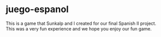 # juego-espanol
This is a game that Sunkalp and I created for our final Spanish II project. This was a very fun experience and we hope you enjoy our fun game.  
